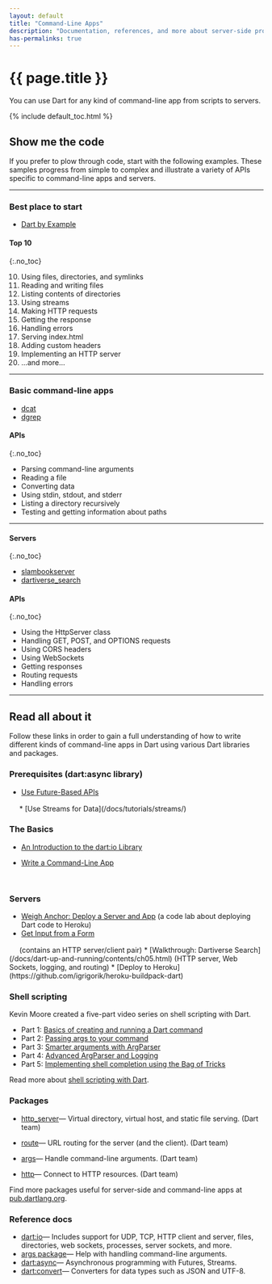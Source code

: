 ```yaml
---
layout: default
title: "Command-Line Apps"
description: "Documentation, references, and more about server-side programming."
has-permalinks: true
---
```


# {{ page.title }}

You can use Dart for any kind of command-line app from scripts to servers.

{% include default_toc.html %}

## Show me the code

If you prefer to plow through code, start with the following examples.
These samples progress from simple to complex
and illustrate a variety of APIs specific to command-line apps and servers.

<hr>

<div class="row">
<div class="col-md-5" markdown="1">

### Best place to start

* [Dart by Example](/dart-by-example/#dart-io-and-command-line-apps)

</div>
<div class="col-md-7" markdown="1">

#### Top 10
{:.no_toc}

10. Using files, directories, and symlinks
9. Reading and writing files
8. Listing contents of directories
7. Using streams
6. Making HTTP requests
5. Getting the response
4. Handling errors
3. Serving index.html
2. Adding custom headers
1. Implementing an HTTP server
0. ...and more...

</div>
</div>

<hr>

<div class="row">
<div class="col-md-5" markdown="1">

### Basic command-line apps

* [dcat](https://code.google.com/p/dart/source/browse/branches/bleeding_edge/dart/samples/dcat/README.md)
* [dgrep](https://code.google.com/p/dart/source/browse/branches/bleeding_edge/dart/samples/dgrep/README.md)
</div>
<div class="col-md-7" markdown="1">

#### APIs
{:.no_toc}

* Parsing command-line arguments
* Reading a file
* Converting data
* Using stdin, stdout, and stderr
* Listing a directory recursively
* Testing and getting information about paths
</div>
</div>

<hr>

<div class="row">
<div class="col-md-5" markdown="1">

#### Servers
{:.no_toc}

* [slambookserver](https://github.com/dart-lang/dart-tutorials-samples/blob/master/web/slambook/)
* [dartiverse_search](https://code.google.com/p/dart/source/browse/branches/bleeding_edge/dart/samples/dartiverse_search/readme.txt)

</div>
<div class="col-md-7" markdown="1">

#### APIs
{:.no_toc}

* Using the HttpServer class
* Handling GET, POST, and OPTIONS requests
* Using CORS headers
* Using WebSockets
* Getting responses
* Routing requests
* Handling errors

</div>
</div>

<hr>

## Read all about it

Follow these links in order to gain a full understanding
of how to write different kinds of command-line apps in Dart using
various Dart libraries and packages.

### Prerequisites (dart:async library)

* [Use Future-Based APIs](/docs/tutorials/futures/)
<img src="/docs/tutorials/images/target.png" height="16" width="16">
* [Use Streams for Data](/docs/tutorials/streams/)
<img src="/docs/tutorials/images/target.png" height="16" width="16">

### The Basics

* [An Introduction to the dart:io Library](/articles/io/)

* [Write a Command-Line App](/docs/tutorials/cmdline/)
<img src="/docs/tutorials/images/target.png" height="16" width="16">

### Servers

* [Weigh Anchor: Deploy a Server and App](/codelabs/deploy/) (a code lab about deploying Dart code to Heroku)
* [Get Input from a Form](/docs/tutorials/forms/)
<img src="/docs/tutorials/images/target.png" height="16" width="16">
(contains an HTTP server/client pair)
* [Walkthrough: Dartiverse Search](/docs/dart-up-and-running/contents/ch05.html)
(HTTP server, Web Sockets, logging, and routing)
* [Deploy to Heroku](https://github.com/igrigorik/heroku-buildpack-dart)

### Shell scripting

Kevin Moore created a five-part video series on shell scripting with Dart.

* Part 1: [Basics of creating and running a Dart command][dartshell1]
* Part 2: [Passing args to your command][dartshell2]
* Part 3: [Smarter arguments with ArgParser][dartshell3]
* Part 4: [Advanced ArgParser and Logging][dartshell4]
* Part 5: [Implementing shell completion using the Bag of Tricks][dartshell5]

Read more about
[shell scripting with Dart](http://news.dartlang.org/2013/02/dart-in-shell-video-tutorials-now.html).

### Packages

* [http_server](https://pub.dartlang.org/packages/http_server)&mdash;
   Virtual directory, virtual host, and static file serving. (Dart team)

* [route](http://pub.dartlang.org/packages/route)&mdash;
   URL routing for the server (and the client). (Dart team)

* [args](http://pub.dartlang.org/packages/args)&mdash;
   Handle command-line arguments. (Dart team)

* [http](http://pub.dartlang.org/packages/http)&mdash;
   Connect to HTTP resources. (Dart team)

Find more packages useful for server-side and command-line apps
at [pub.dartlang.org][pub].

### Reference docs

* [dart:io](https://api.dartlang.org/dart_io.html)&mdash;
   Includes support for UDP, TCP, HTTP client and server,
   files, directories, web sockets, processes, server sockets, and more.
* [args package](https://api.dartlang.org/args.html)&mdash;
   Help with handling command-line arguments.
* [dart:async](https://api.dartlang.org/dart_async.html)&mdash;
    Asynchronous programming with Futures, Streams.
* [dart:convert](https://api.dartlang.org/dart_convert.html)&mdash;
    Converters for data types such as JSON and UTF-8.


[dartshell1]: http://www.youtube.com/watch?v=Rh_kaQUXXX4
[dartshell2]: http://www.youtube.com/watch?v=PK7gEocFfII
[dartshell3]: http://www.youtube.com/watch?v=zOB8_9pHBik
[dartshell4]: http://www.youtube.com/watch?v=meAicYl4HHI
[dartshell5]: http://www.youtube.com/watch?v=18gvMuyfuuY
[pub]: http://pub.dartlang.org
